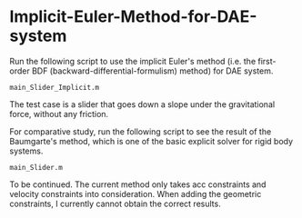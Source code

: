 # Implicit-Euler-Method-for-DAE-system

Run the following script to use the implicit Euler's method (i.e. the first-order BDF (backward-differential-formulism) method) for DAE system.

    main_Slider_Implicit.m

The test case is a slider that goes down a slope under the gravitational force, without any friction.

For comparative study, run the following script to see the result of the Baumgarte's method, which is one of the basic explicit solver for rigid body systems. 

    main_Slider.m

To be continued. The current method only takes acc constraints and velocity constraints into consideration. When adding the geometric constraints, I currently cannot obtain the correct results.
